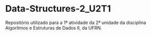 # Data-Structures-2_U2T1
Repositório utilizado para a 1ª atividade da 2ª unidade da disciplina Algorítmos e Estruturas de Dados II, da UFRN.
